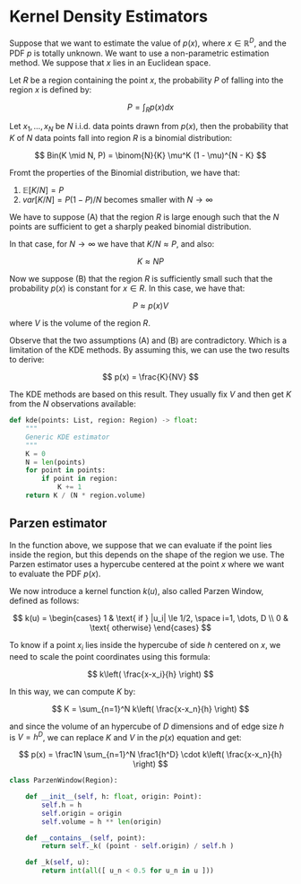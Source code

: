 # Kernel Density Estimators

Suppose that we want to estimate the value of $p(x)$, where $x \in \mathbb R^D$, and the PDF $p$ is totally unknown. We want to use a non-parametric estimation method. We suppose that $x$ lies in an Euclidean space. 

Let $R$ be a region containing the point $x$, the probability $P$ of falling into the region $x$ is defined by:

$$
P = \int_R p(x) dx
$$

Let $x_1, \dots, x_N$ be $N$ i.i.d. data points drawn from $p(x)$, then the probability that $K$ of $N$ data points fall into region $R$ is a binomial distribution:


$$
Bin(K \mid N, P) = \binom{N}{K} \mu^K (1 - \mu)^{N - K}
$$

Fromt the properties of the Binomial distribution, we have that:

1. $\mathbb E[K/N] = P$
2. $var[K/N] = P(1-P) / N$ becomes smaller with $N\to \infty$ 

We have to suppose (A) that the region $R$ is large enough such that the $N$ points are sufficient to get a sharply peaked binomial distribution. 

In that case, for $N \to \infty$ we have that $K/N \approx P$, and also:

$$
K \approx NP
$$

Now we suppose (B) that the region $R$ is sufficiently small such that the probability $p(x)$ is constant for $x \in R$. In this case, we have that:

$$
P \approx p(x)V
$$

where $V$ is the volume of the region $R$.

Observe that the two assumptions (A) and (B) are contradictory. Which is a limitation of the KDE methods. By assuming this, we can use the two results to derive:

$$
p(x) = \frac{K}{NV}
$$

The KDE methods are based on this result. They usually fix $V$ and then get $K$ from the $N$ observations available:

```python
def kde(points: List, region: Region) -> float:
    """
    Generic KDE estimator
    """
    K = 0
    N = len(points)
    for point in points:
        if point in region:
            K += 1
    return K / (N * region.volume)
```

## Parzen estimator

In the function above, we suppose that we can evaluate if the point lies inside the region, but this depends on the shape of the region we use. The Parzen estimator uses a hypercube centered at the point $x$ where we want to evaluate the PDF $p(x)$. 

We now introduce a kernel function $k(u)$, also called Parzen Window, defined as follows:

$$
k(u) = \begin{cases}
1 & \text{ if } |u_i| \le 1/2, \space i=1, \dots, D \\
0 & \text{ otherwise}
\end{cases}
$$

To know if a point $x_i$ lies inside the hypercube of side $h$ centered on $x$, we need to scale the point coordinates using this formula:

$$
k\left( \frac{x-x_i}{h} \right)
$$

In this way, we can compute $K$ by:

$$
K = \sum_{n=1}^N k\left( \frac{x-x_n}{h} \right)
$$

and since the volume of an hypercube of $D$ dimensions and of edge size $h$ is $V = h^D$, we can replace $K$ and $V$ in the $p(x)$ equation and get:

$$
p(x) = \frac1N \sum_{n=1}^N \frac1{h^D} \cdot k\left( \frac{x-x_n}{h} \right)
$$


```python
class ParzenWindow(Region):

    def __init__(self, h: float, origin: Point):
        self.h = h
        self.origin = origin
        self.volume = h ** len(origin)

    def __contains__(self, point):
        return self._k( (point - self.origin) / self.h )

    def _k(self, u):        
        return int(all([ u_n < 0.5 for u_n in u ]))
```